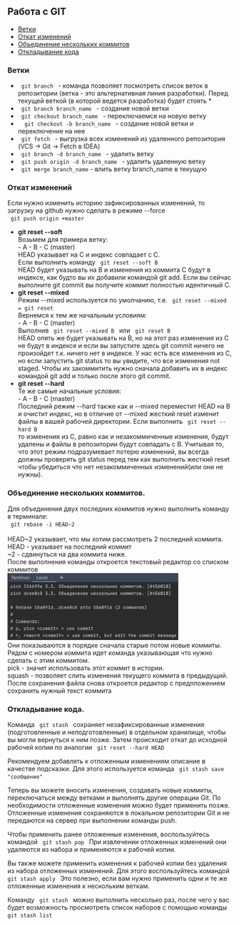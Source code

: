 <h2>Работа с GIT</h2>
<ul>
    <li><a href="#branch">Ветки</a></li>
    <li><a href="#reset">Откат изменений</a></li>
    <li><a href="#rebase">Объединение нескольких коммитов</a></li>
    <li><a href="#stash">Откладывание кода</a></li>
</ul>
<h3><a name="branch">Ветки</a></h3>
<ul>
    <li><code> git branch </code> - команда позволяет посмотреть список веток в репозитории (ветка - это альтернативная линия разработки). Перед текущей веткой (в которой ведется разработка) будет стоять *</li>
    <li><code> git branch branch_name </code> - создание новой ветки</li>
    <li><code> git checkout branch_name </code> - переключаемся на новую ветку</li>
    <li><code>  git checkout -b branch_name </code> - создание новой ветки и переключение на нее</li>
    <li><code> git fetch </code> - выгрузка всех изменений из удаленного репозитория (VCS -> Git -> Fetch в IDEA)</li>
    <li><code> git branch -d branch_name </code> - удалить ветку</li>
    <li><code> git push origin -d branch_name </code> - удалить удаленную ветку</li>
    <li><code> git merge branch_name</code> - влить ветку branch_name в текущую</li>
    <!--<li><code>  </code> - </li>-->
</ul>
<h3><a name="reset">Откат изменений</a></h3>
<p>Если нужно изменить историю зафиксированных изменений, то загрузку на github нужно сделать в режиме --force<br> <code> git push origin +master </code></p>
<ul>
    <li>
        <strong>git reset --soft</strong><br>
        Возьмем для примера ветку:<br>
        - A - B - C (master)<br>
        HEAD указывает на C и индекс совпадает с C. <br>
        Если выполнить команду <code> git reset --soft B </code> <br>
        HEAD будет указывать на B и изменения из коммита C будут в индексе, как будто вы их добавили командой git add. Если вы сейчас выполните git commit вы получите коммит полностью идентичный C.
    </li>
    <li>
        <strong>git reset --mixed</strong><br>
        Режим --mixed используется по умолчанию, т.е. <code> git reset --mixed = git reset </code><br>
        Вернемся к тем же начальным условиям:<br>
        - A - B - C (master) <br>
        Выполнив <code> git reset --mixed B </code> или <code> git reset B </code><br>
        HEAD опять же будет указывать на B, но на этот раз изменения из С не будут в индексе и если вы запустите здесь git commit ничего не произойдет т.к. ничего нет в индексе. У нас есть все изменения из С, но если запустить git status то вы увидите, что все изменения not staged. Чтобы их закоммитить нужно сначала добавить их в индекс командой git add и только после этого git commit.
    </li>
    <li>
        <strong>git reset --hard</strong><br>
        Те же самые начальные условия:<br>
        - A - B - C (master)<br>
        Последний режим --hard также как и --mixed переместит HEAD на В и очистит индекс, но в отличие от --mixed жесткий reset изменит файлы в вашей рабочей директории. Если выполнить <code> git reset --hard B </code> <br>
        то изменения из С, равно как и незакоммиченные изменения, будут удалены и файлы в репозитории будут совпадать с B. Учитывая то, что этот режим подразумевает потерю изменений, вы всегда должны проверять git status перед тем как выполнить жесткий reset чтобы убедиться что нет незакоммиченных изменений(или они не нужны).
    </li>
</ul>
<h3><a name="rebase">Объединение нескольких коммитов.</a></h3>
<p>
    Для объединения двух последних коммитов нужно выполнить команду в терминале:<br>
    <code> git rebase -i HEAD~2 </code><br><br>
    HEAD~2 указывает, что мы хотим рассмотреть 2 последний коммита.<br>
    HEAD - указывает на последний коммит<br>
    ~2 - сдвинуться на два коммита ниже.<br>
    После выполнения команды откроется текстовый редактор со списком коммитов<br>
    <img src="img/rebase.png" height="150"><br>
    Они показываются в порядке сначала старые потом новые коммиты.<br>
    Рядом с номером коммита идет команда указывающая что нужно сделать с этим коммитом.<br>
    pick - значит использовать этот коммит в истории.<br>
    squash - позволяет слить изменения текущего коммита в предыдущий.<br>
    После сохранения файла снова откроется редактор с предлложением сохранить нужный текст коммита
</p>
<h3><a name="stash">Откладывание кода.</a></h3>
<p>
    Команда <code> git stash </code> сохраняет незафиксированные изменения (подготовленные и неподготовленные) в отдельном хранилище, чтобы вы могли вернуться к ним позже. Затем происходит откат до исходной рабочей копии по аналогии <code> git reset --hard HEAD </code>
</p>
<p>
    Рекомендуем добавлять к отложенным изменениям описание в качестве подсказки. Для этого используется команда <code> git stash save "сообщение" </code>
</p>
<p>
    Теперь вы можете вносить изменения, создавать новые коммиты, переключаться между ветками и выполнять другие операции Git. По необходимости отложенные изменения можно будет применить позже.
    Отложенные изменения сохраняются в локальном репозитории Git и не передаются на сервер при выполнении команды push.
</p>
<p>
    Чтобы применить ранее отложенные изменения, воспользуйтесь командой <code> git stash pop </code> При извлечении отложенных изменений они удаляются из набора и применяются к рабочей копии.
</p>
<p>
    Вы также можете применить изменения к рабочей копии без удаления из набора отложенных изменений. Для этого воспользуйтесь командой <code> git stash apply </code> Это полезно, если вам нужно применить одни и те же отложенные изменения к нескольким веткам.
</p>
<p>
    Команду <code> git stash </code> можно выполнить несколько раз, после чего у вас будет возможность просмотреть список наборов с помощью команды <code> git stash list </code>
</p>